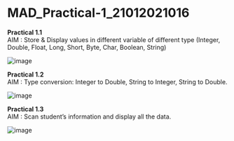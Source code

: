 # MAD_Practical-1_21012021016
<b>Practical 1.1</b><br/>
AIM : Store & Display values in different variable of different type (Integer, Double, Float, Long, Short, Byte, Char, Boolean, String)

![image](https://github.com/DarshilChodvadiya193/MAD_Practical-1_21012021016/assets/98377643/246de487-dc6a-4de4-8d85-49a243b8c082)

<b>Practical 1.2</b><br/>
AIM : Type conversion: Integer to Double, String to Integer, String to Double.

![image](https://github.com/DarshilChodvadiya193/MAD_Practical-1_21012021016/assets/98377643/4e3d4705-8033-4240-8afa-9259fe00aaf6)

<b>Practical 1.3</b><br/>
AIM : Scan student’s information and display all the data.

![image](https://github.com/DarshilChodvadiya193/MAD_Practical-1_21012021016/assets/98377643/769482cc-9108-458b-bec5-5cefd22c1cec)
